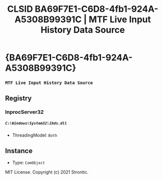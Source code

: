 ﻿---
title: "CLSID BA69F7E1-C6D8-4fb1-924A-A5308B99391C | MTF Live Input History Data Source"
excerpt: What is COM-Object CLSID BA69F7E1-C6D8-4fb1-924A-A5308B99391C?
---

# {BA69F7E1-C6D8-4fb1-924A-A5308B99391C}

### `MTF Live Input History Data Source`

## Registry


### InprocServer32

##### `C:\Windows\System32\ihds.dll`
* ThreadingModel: `Both`

## Instance

* Type: `ComObject`

MIT License. Copyright (c) 2021 Strontic.


